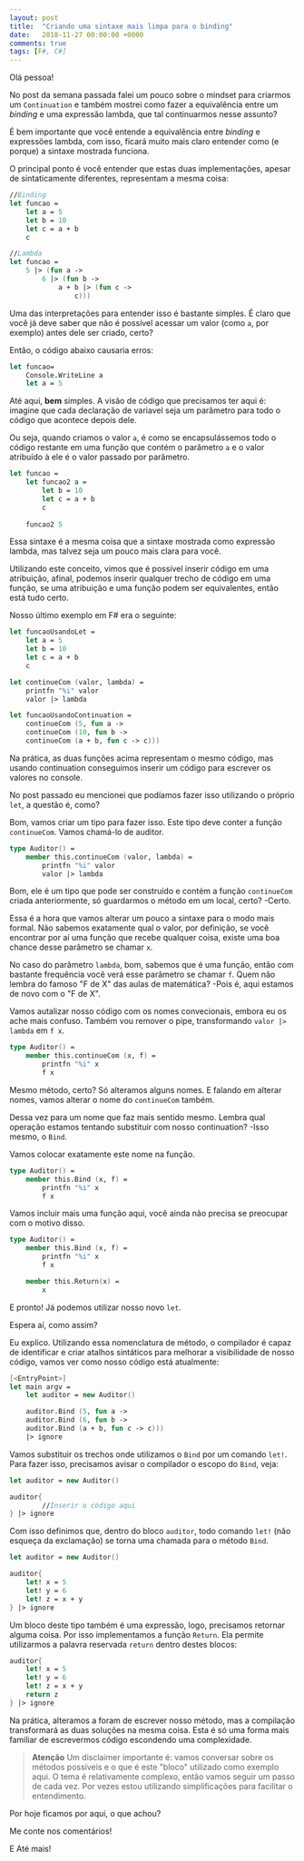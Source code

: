 ```yaml
---
layout: post
title:  "Criando uma sintaxe mais limpa para o binding"
date:   2018-11-27 00:00:00 +0000
comments: true
tags: [F#, C#]
---
```


Olá pessoa!

No post da semana passada falei um pouco sobre o mindset para criarmos um `Continuation` e também mostrei como fazer a equivalência entre um *binding* e uma expressão lambda, que tal continuarmos nesse assunto?

<!--more-->

É bem importante que você entende a equivalência entre *binding* e expressões lambda, com isso, ficará muito mais claro entender como (e porque) a sintaxe mostrada funciona.

<!--aqui-->

O principal ponto é você entender que estas duas implementações, apesar de sintaticamente diferentes, representam a mesma coisa:

```fsharp
//Binding
let funcao =            
    let a = 5
    let b = 10
    let c = a + b
    c

//Lambda
let funcao = 
    5 |> (fun a -> 
        6 |> (fun b ->
            a + b |> (fun c ->
                c)))
```
Uma das interpretações para entender isso é bastante simples. É claro que você já deve saber que não é possível acessar um valor (como `a`, por exemplo) antes dele ser criado, certo?

Então, o código abaixo causaria erros:

```fsharp
let funcao=
    Console.WriteLine a
    let a = 5
```

Até aqui, **bem** simples. A visão de código que precisamos ter aqui é: imagine que cada declaração de variavel seja um parâmetro para todo o código que acontece depois dele.

Ou seja, quando criamos o valor `a`, é como se encapsulássemos todo o código restante em uma função que contém o parâmetro `a` e o valor atribuído à ele é o valor passado por parâmetro.

```fsharp
let funcao =
    let funcao2 a =
        let b = 10
        let c = a + b
        c
    
    funcao2 5
```

Essa sintaxe é a mesma coisa que a sintaxe mostrada como expressão lambda, mas talvez seja um pouco mais clara para você.

Utilizando este conceito, vimos que é possível inserir código em uma atribuição, afinal, podemos inserir qualquer trecho de código em uma função, se uma atribuição e uma função podem ser equivalentes, então está tudo certo.

Nosso último exemplo em F# era o seguinte:

```fsharp
let funcaoUsandoLet =            
    let a = 5
    let b = 10
    let c = a + b
    c

let continueCom (valor, lambda) =
    printfn "%i" valor
    valor |> lambda

let funcaoUsandoContinuation =
    continueCom (5, fun a ->
    continueCom (10, fun b ->
    continueCom (a + b, fun c -> c)))
```
Na prática, as duas funções acima representam o mesmo código, mas usando continuation conseguimos inserir um código para escrever os valores no console.

No post passado eu mencionei que podíamos fazer isso utilizando o próprio `let`, a questão é, como?

Bom, vamos criar um tipo para fazer isso. Este tipo deve conter a função `continueCom`. Vamos chamá-lo de auditor.

```fsharp
type Auditor() = 
    member this.continueCom (valor, lambda) =
        printfn "%i" valor
        valor |> lambda
```

Bom, ele é um tipo que pode ser construído e contém a função `continueCom` criada anteriormente, só guardarmos o método em um local, certo? -Certo.

Essa é a hora que vamos alterar um pouco a sintaxe para o modo mais formal. Não sabemos exatamente qual o valor, por definição, se você encontrar por aí uma função que recebe qualquer coisa, existe uma boa chance desse parâmetro se chamar `x`.

No caso do parâmetro `lambda`, bom, sabemos que é uma função, então com bastante frequência você verá esse parâmetro se chamar `f`. Quem não lembra do famoso "F de X" das aulas de matemática? -Pois é, aqui estamos de novo com o "F de X".

Vamos autalizar nosso código com os nomes convecionais, embora eu os ache mais confuso. Também vou remover o pipe, transformando `valor |> lambda` em `f x`.

```fsharp
type Auditor() = 
    member this.continueCom (x, f) =
        printfn "%i" x
        f x
```

Mesmo método, certo? Só alteramos alguns nomes. E falando em alterar nomes, vamos alterar o nome do `continueCom` também.

Dessa vez para um nome que faz mais sentido mesmo. Lembra qual operação estamos tentando substituir com nosso continuation? -Isso mesmo, o `Bind`.

Vamos colocar exatamente este nome na função.

```fsharp
type Auditor() = 
    member this.Bind (x, f) =
        printfn "%i" x
        f x
```

Vamos incluir mais uma função aqui, você ainda não precisa se preocupar com o motivo disso.

```fsharp
type Auditor() = 
    member this.Bind (x, f) =
        printfn "%i" x
        f x

    member this.Return(x) =
        x
```

E pronto! Já podemos utilizar nosso novo `let`.

Espera aí, como assim?

Eu explico. Utilizando essa nomenclatura de método, o compilador é capaz de identificar e criar atalhos sintáticos para melhorar a visibilidade de nosso código, vamos ver como nosso código está atualmente:

```fsharp
[<EntryPoint>]
let main argv = 
    let auditor = new Auditor()

    auditor.Bind (5, fun a ->
    auditor.Bind (6, fun b ->
    auditor.Bind (a + b, fun c -> c)))
    |> ignore
```

Vamos substituir os trechos onde utilizamos o `Bind` por um comando `let!`. Para fazer isso, precisamos avisar o compilador o escopo do `Bind`, veja:

```fsharp
let auditor = new Auditor()

auditor{
        //Inserir o código aqui
} |> ignore
```
Com isso definimos que, dentro do bloco `auditor`, todo comando `let!` (não esqueça da exclamação) se torna uma chamada para o método `Bind`.

```fsharp
let auditor = new Auditor()

auditor{
    let! x = 5
    let! y = 6
    let! z = x + y
} |> ignore
```
Um bloco deste tipo também é uma expressão, logo, precisamos retornar alguma coisa. Por isso implementamos a função `Return`. Ela permite utilizarmos a palavra reservada `return` dentro destes blocos:

```fsharp
auditor{
    let! x = 5
    let! y = 6
    let! z = x + y
    return z
} |> ignore
```

Na prática, alteramos a foram de escrever nosso método, mas a compilação transformará as duas soluções na mesma coisa. Esta é só uma forma mais familiar de escrevermos código escondendo uma complexidade.

> **Atenção**
> Um disclaimer importante é: vamos conversar sobre os métodos possíveis e o que é este "bloco" utilizado como exemplo aqui.
> O tema é relativamente complexo, então vamos seguir um passo de cada vez. Por vezes estou utilizando simplificações para facilitar o entendimento.


Por hoje ficamos por aqui, o que achou?

Me conte nos comentários!

E Até mais!